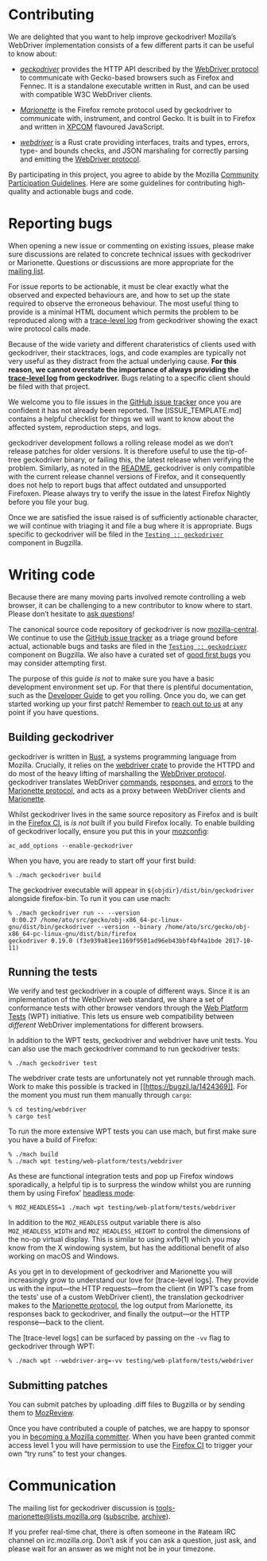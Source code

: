Contributing
============

We are delighted that you want to help improve geckodriver!
Mozilla’s WebDriver implementation consists of a few different
parts it can be useful to know about:

  * [_geckodriver_] provides the HTTP API described by the [WebDriver
    protocol] to communicate with Gecko-based browsers such as
    Firefox and Fennec.  It is a standalone executable written in
    Rust, and can be used with compatible W3C WebDriver clients.

  * [_Marionette_] is the Firefox remote protocol used by geckodriver
    to communicate with, instrument, and control Gecko.  It is
    built in to Firefox and written in [XPCOM] flavoured JavaScript.

  * [_webdriver_] is a Rust crate providing interfaces, traits
    and types, errors, type- and bounds checks, and JSON marshaling
    for correctly parsing and emitting the [WebDriver protocol].

By participating in this project, you agree to abide by the Mozilla
[Community Participation Guidelines].  Here are some guidelines
for contributing high-quality and actionable bugs and code.

[_geckodriver_]: ./README.md
[_Marionette_]: ../marionette/README.md
[_webdriver_]: ../webdriver/README.md
[WebDriver protocol]: https://w3c.github.io/webdriver/webdriver-spec.html#protocol
[XPCOM]: https://developer.mozilla.org/en-US/docs/Mozilla/Tech/XPCOM/Guide
[Community Participation Guidelines]: https://www.mozilla.org/en-US/about/governance/policies/participation/


Reporting bugs
==============

When opening a new issue or commenting on existing issues, please
make sure discussions are related to concrete technical issues
with geckodriver or Marionette.  Questions or discussions are more
appropriate for the [mailing list].

For issue reports to be actionable, it must be clear exactly
what the observed and expected behaviours are, and how to set up
the state required to observe the erroneous behaviour.  The most
useful thing to provide is a minimal HTML document which permits
the problem to be reproduced along with a [trace-level log] from
geckodriver showing the exact wire protocol calls made.

Because of the wide variety and different charateristics of clients
used with geckodriver, their stacktraces, logs, and code examples are
typically not very useful as they distract from the actual underlying
cause.  **For this reason, we cannot overstate the importance of
always providing the [trace-level log] from geckodriver.** Bugs
relating to a specific client should be filed with that project.

We welcome you to file issues in the [GitHub issue tracker] once you are
confident it has not already been reported.  The [ISSUE_TEMPLATE.md]
contains a helpful checklist for things we will want to know about
the affected system, reproduction steps, and logs.

geckodriver development follows a rolling release model as we don’t
release patches for older versions.  It is therefore useful to use
the tip-of-tree geckodriver binary, or failing this, the latest
release when verifying the problem.  Similarly, as noted in the
[README], geckodriver is only compatible with the current release
channel versions of Firefox, and it consequently does not help
to report bugs that affect outdated and unsupported Firefoxen.
Please always try to verify the issue in the latest Firefox Nightly
before you file your bug.

Once we are satisfied the issue raised is of sufficiently actionable
character, we will continue with triaging it and file a bug where it
is appropriate.  Bugs specific to geckodriver will be filed in the
[`Testing :: geckodriver`] component in Bugzilla.

[mailing list]: #communication
[trace-level log]: doc/TraceLogs.md
[GitHub issue tracker]: https://github.com/mozilla/geckodriver/issues
[README]: ./README.md
[`Testing :: geckodriver`]: https://bugzilla.mozilla.org/buglist.cgi?component=geckodriver


Writing code
============

Because there are many moving parts involved remote controlling
a web browser, it can be challenging to a new contributor to know
where to start.  Please don’t hesitate to [ask questions]!

The canonical source code repository of geckodriver is now
[mozilla-central].  We continue to use the [GitHub issue tracker] as
a triage ground before actual, actionable bugs and tasks are filed
in the [`Testing :: geckodriver`] component on Bugzilla.  We also
have a curated set of [good first bugs] you may consider attempting first.

The purpose of this guide _is not_ to make sure you have a basic
development environment set up.  For that there is plentiful
documentation, such as the [Developer Guide] to get you rolling.
Once you do, we can get started working up your first patch!
Remember to [reach out to us] at any point if you have questions.

[ask questions]: #communication
[reach out to us]: #communication
[mozilla-central]: https://searchfox.org/mozilla-central/source/testing/geckodriver/
[good first bugs]: https://www.joshmatthews.net/bugsahoy/?automation=1&rust=1
[Developer Guide]: https://developer.mozilla.org/en-US/docs/Mozilla/Developer_guide


Building geckodriver
--------------------

geckodriver is written in [Rust], a systems programming language
from Mozilla.  Crucially, it relies on the [webdriver crate] to
provide the HTTPD and do most of the heavy lifting of marshalling the
[WebDriver protocol].  geckodriver translates WebDriver [commands],
[responses], and [errors] to the [Marionette protocol], and acts
as a proxy between WebDriver clients and [Marionette].

Whilst geckodriver lives in the same source repository as Firefox
and is built in the [Firefox CI], is _is not_ built if you build
Firefox locally.  To enable building of geckodriver locally, ensure
you put this in your [mozconfig]:

	ac_add_options --enable-geckodriver

When you have, you are ready to start off your first build:

	% ./mach geckodriver build

The geckodriver executable will appear in `${objdir}/dist/bin/geckodriver`
alongside firefox-bin.  To run it you can use mach:

	% ./mach geckodriver run -- --version
	 0:00.27 /home/ato/src/gecko/obj-x86_64-pc-linux-gnu/dist/bin/geckodriver --version --binary /home/ato/src/gecko/obj-x86_64-pc-linux-gnu/dist/bin/firefox
	geckodriver 0.19.0 (f3e939a81ee1169f9501ad96eb43bbf4bf4a1bde 2017-10-11)

[Rust]: https://www.rust-lang.org/
[webdriver crate]: ../webdriver/README.md
[commands]: https://docs.rs/webdriver/newest/webdriver/command/index.html
[responses]: https://docs.rs/webdriver/newest/webdriver/response/index.html
[errors]: https://docs.rs/webdriver/newest/webdriver/error/enum.ErrorStatus.html
[Marionette protocol]: https://developer.mozilla.org/en-US/docs/Mozilla/QA/Marionette/Protocol
[Marionette]: ../marionette/README.md
[Firefox CI]: https://treeherder.mozilla.org/
[mozconfig]: https://developer.mozilla.org/en-US/docs/Mozilla/Developer_guide/Build_Instructions/Configuring_Build_Options


Running the tests
-----------------

We verify and test geckodriver in a couple of different ways.
Since it is an implementation of the WebDriver web standard, we share
a set of conformance tests with other browser vendors through the
[Web Platform Tests] (WPT) initiative.  This lets us ensure web
compatibility between _different_ WebDriver implementations for
different browsers.

In addition to the WPT tests, geckodriver and webdriver have unit tests.
You can also use the mach geckodriver command to run geckodriver tests:

	% ./mach geckodriver test

The webdriver crate tests are unfortunately not yet runnable through mach.
Work to make this possible is tracked in [[https://bugzil.la/1424369]].
For the moment you must run them manually through `cargo`:

	% cd testing/webdriver
	% cargo test

To run the more extensive WPT tests you can use mach, but first
make sure you have a build of Firefox:

	% ./mach build
	% ./mach wpt testing/web-platform/tests/webdriver

As these are functional integration tests and pop up Firefox windows
sporadically, a helpful tip is to surpress the window whilst you
are running them by using Firefox’ [headless mode]:

	% MOZ_HEADLESS=1 ./mach wpt testing/web-platform/tests/webdriver

In addition to the `MOZ_HEADLESS` output variable there is also
`MOZ_HEADLESS_WIDTH` and `MOZ_HEADLESS_HEIGHT` to control the
dimensions of the no-op virtual display.  This is similar to using
xvfb(1) which you may know from the X windowing system, but has
the additional benefit of also working on macOS and Windows.

As you get in to development of geckodriver and Marionette you will
increasingly grow to understand our love for [trace-level logs].
They provide us with the input—the HTTP requests—from the client
(in WPT’s case from the tests’ use of a custom WebDriver client),
the translation geckodriver makes to the [Marionette protocol],
the log output from Marionette, its responses back to geckodriver,
and finally the output—or the HTTP response—back to the client.

The [trace-level logs] can be surfaced by passing on the `-vv`
flag to geckodriver through WPT:

	% ./mach wpt --webdriver-arg=-vv testing/web-platform/tests/webdriver

[Web Platform Tests]: http://web-platform-tests.org/
[cargo]: http://doc.crates.io/guide.html
[headless mode]: https://developer.mozilla.org/en-US/Firefox/Headless_mode


Submitting patches
------------------

You can submit patches by uploading .diff files to Bugzilla or by
sending them to [MozReview].

Once you have contributed a couple of patches, we are happy to
sponsor you in [becoming a Mozilla committer].  When you have been
granted commit access level 1 you will have permission to use the
[Firefox CI] to trigger your own “try runs” to test your changes.

[MozReview]: http://mozilla-version-control-tools.readthedocs.io/en/latest/mozreview.html
[becoming a Mozilla committer]: https://www.mozilla.org/en-US/about/governance/policies/commit/


Communication
=============

The mailing list for geckodriver discussion is
tools-marionette@lists.mozilla.org ([subscribe], [archive]).

If you prefer real-time chat, there is often someone in the #ateam IRC
channel on irc.mozilla.org.  Don’t ask if you can ask a question, just
ask, and please wait for an answer as we might not be in your timezone.

[subscribe]: https://lists.mozilla.org/listinfo/tools-marionette
[archive]: https://groups.google.com/group/mozilla.tools.marionette
